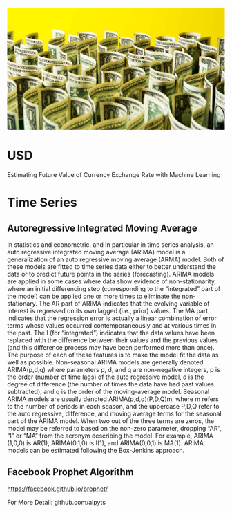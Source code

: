 
![](usd.jpg)


# USD


Estimating Future Value of Currency Exchange Rate with Machine Learning

# Time Series
## Autoregressive Integrated Moving Average

In statistics and econometric, and in particular in time series analysis, an auto regressive integrated moving average (ARIMA) model is a generalization of an auto regressive moving average (ARMA) model. Both of these models are fitted to time series data either to better understand the data or to predict future points in the series (forecasting). ARIMA models are applied in some cases where data show evidence of non-stationarity, where an initial differencing step (corresponding to the “integrated” part of the model) can be applied one or more times to eliminate the non-stationary.
The AR part of ARIMA indicates that the evolving variable of interest is regressed on its own lagged (i.e., prior) values. The MA part indicates that the regression error is actually a linear combination of error terms whose values occurred contemporaneously and at various times in the past. The I (for “integrated”) indicates that the data values have been replaced with the difference between their values and the previous values (and this difference process may have been performed more than once). The purpose of each of these features is to make the model fit the data as well as possible.
Non-seasonal ARIMA models are generally denoted ARIMA(p,d,q) where parameters p, d, and q are non-negative integers, p is the order (number of time lags) of the auto regressive model, d is the degree of difference (the number of times the data have had past values subtracted), and q is the order of the moving-average model. Seasonal ARIMA models are usually denoted ARIMA(p,d,q)(P,D,Q)m, where m refers to the number of periods in each season, and the uppercase P,D,Q refer to the auto regressive, difference, and moving average terms for the seasonal part of the ARIMA model.
When two out of the three terms are zeros, the model may be referred to based on the non-zero parameter, dropping “AR”, “I” or “MA” from the acronym describing the model. For example, ARIMA (1,0,0) is AR(1), ARIMA(0,1,0) is I(1), and ARIMA(0,0,1) is MA(1).
ARIMA models can be estimated following the Box-Jenkins approach.

## Facebook Prophet Algorithm

https://facebook.github.io/prophet/



For More Detail: github.com/alpyts

